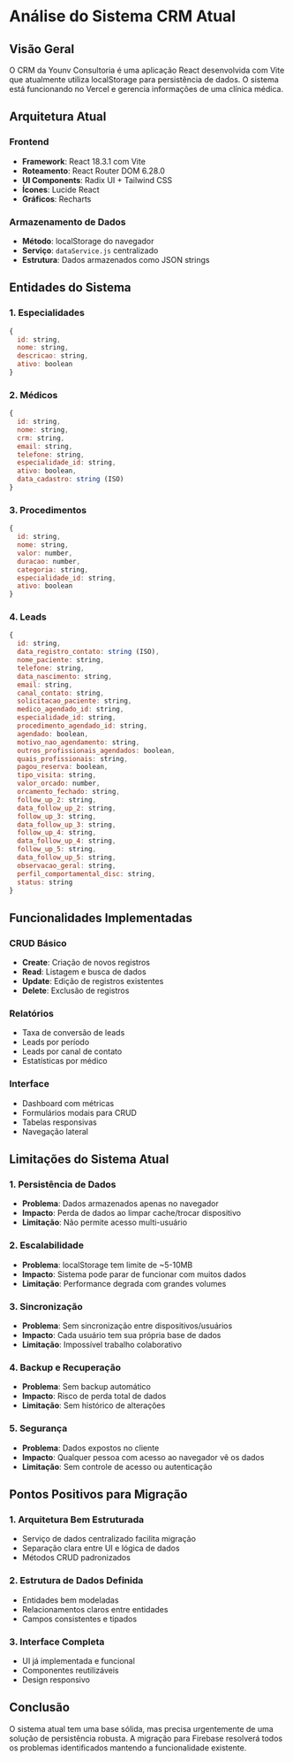 # Análise do Sistema CRM Atual

## Visão Geral
O CRM da Younv Consultoria é uma aplicação React desenvolvida com Vite que atualmente utiliza localStorage para persistência de dados. O sistema está funcionando no Vercel e gerencia informações de uma clínica médica.

## Arquitetura Atual

### Frontend
- **Framework**: React 18.3.1 com Vite
- **Roteamento**: React Router DOM 6.28.0
- **UI Components**: Radix UI + Tailwind CSS
- **Ícones**: Lucide React
- **Gráficos**: Recharts

### Armazenamento de Dados
- **Método**: localStorage do navegador
- **Serviço**: `dataService.js` centralizado
- **Estrutura**: Dados armazenados como JSON strings

## Entidades do Sistema

### 1. Especialidades
```javascript
{
  id: string,
  nome: string,
  descricao: string,
  ativo: boolean
}
```

### 2. Médicos
```javascript
{
  id: string,
  nome: string,
  crm: string,
  email: string,
  telefone: string,
  especialidade_id: string,
  ativo: boolean,
  data_cadastro: string (ISO)
}
```

### 3. Procedimentos
```javascript
{
  id: string,
  nome: string,
  valor: number,
  duracao: number,
  categoria: string,
  especialidade_id: string,
  ativo: boolean
}
```

### 4. Leads
```javascript
{
  id: string,
  data_registro_contato: string (ISO),
  nome_paciente: string,
  telefone: string,
  data_nascimento: string,
  email: string,
  canal_contato: string,
  solicitacao_paciente: string,
  medico_agendado_id: string,
  especialidade_id: string,
  procedimento_agendado_id: string,
  agendado: boolean,
  motivo_nao_agendamento: string,
  outros_profissionais_agendados: boolean,
  quais_profissionais: string,
  pagou_reserva: boolean,
  tipo_visita: string,
  valor_orcado: number,
  orcamento_fechado: string,
  follow_up_2: string,
  data_follow_up_2: string,
  follow_up_3: string,
  data_follow_up_3: string,
  follow_up_4: string,
  data_follow_up_4: string,
  follow_up_5: string,
  data_follow_up_5: string,
  observacao_geral: string,
  perfil_comportamental_disc: string,
  status: string
}
```

## Funcionalidades Implementadas

### CRUD Básico
- **Create**: Criação de novos registros
- **Read**: Listagem e busca de dados
- **Update**: Edição de registros existentes
- **Delete**: Exclusão de registros

### Relatórios
- Taxa de conversão de leads
- Leads por período
- Leads por canal de contato
- Estatísticas por médico

### Interface
- Dashboard com métricas
- Formulários modais para CRUD
- Tabelas responsivas
- Navegação lateral

## Limitações do Sistema Atual

### 1. Persistência de Dados
- **Problema**: Dados armazenados apenas no navegador
- **Impacto**: Perda de dados ao limpar cache/trocar dispositivo
- **Limitação**: Não permite acesso multi-usuário

### 2. Escalabilidade
- **Problema**: localStorage tem limite de ~5-10MB
- **Impacto**: Sistema pode parar de funcionar com muitos dados
- **Limitação**: Performance degrada com grandes volumes

### 3. Sincronização
- **Problema**: Sem sincronização entre dispositivos/usuários
- **Impacto**: Cada usuário tem sua própria base de dados
- **Limitação**: Impossível trabalho colaborativo

### 4. Backup e Recuperação
- **Problema**: Sem backup automático
- **Impacto**: Risco de perda total de dados
- **Limitação**: Sem histórico de alterações

### 5. Segurança
- **Problema**: Dados expostos no cliente
- **Impacto**: Qualquer pessoa com acesso ao navegador vê os dados
- **Limitação**: Sem controle de acesso ou autenticação

## Pontos Positivos para Migração

### 1. Arquitetura Bem Estruturada
- Serviço de dados centralizado facilita migração
- Separação clara entre UI e lógica de dados
- Métodos CRUD padronizados

### 2. Estrutura de Dados Definida
- Entidades bem modeladas
- Relacionamentos claros entre entidades
- Campos consistentes e tipados

### 3. Interface Completa
- UI já implementada e funcional
- Componentes reutilizáveis
- Design responsivo

## Conclusão

O sistema atual tem uma base sólida, mas precisa urgentemente de uma solução de persistência robusta. A migração para Firebase resolverá todos os problemas identificados mantendo a funcionalidade existente.

